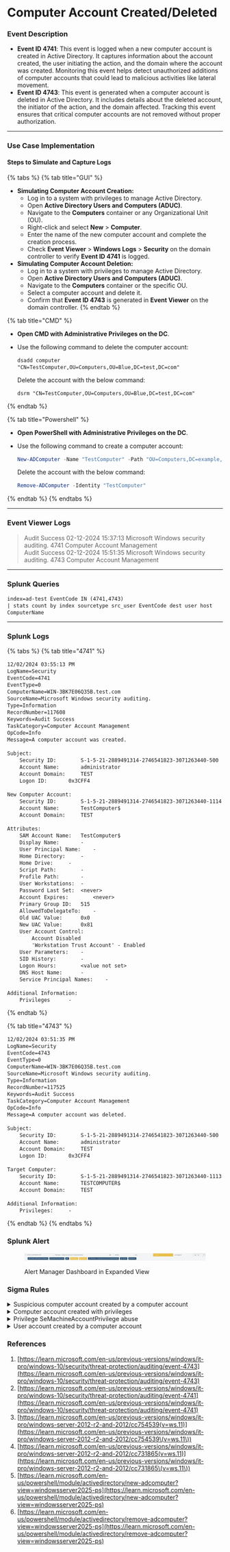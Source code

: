 # Computer Account Created/Deleted

### Event Description

* **Event ID 4741**: This event is logged when a new computer account is created in Active Directory. It captures information about the account created, the user initiating the action, and the domain where the account was created. Monitoring this event helps detect unauthorized additions of computer accounts that could lead to malicious activities like lateral movement.
* **Event ID 4743**: This event is generated when a computer account is deleted in Active Directory. It includes details about the deleted account, the initiator of the action, and the domain affected. Tracking this event ensures that critical computer accounts are not removed without proper authorization.

***

### Use Case Implementation

#### Steps to Simulate and Capture Logs

{% tabs %}
{% tab title="GUI" %}
* **Simulating Computer Account Creation:**
  * Log in to a system with privileges to manage Active Directory.
  * Open **Active Directory Users and Computers (ADUC)**.
  * Navigate to the **Computers** container or any Organizational Unit (OU).
  * Right-click and select **New** > **Computer**.
  * Enter the name of the new computer account and complete the creation process.
  * Check **Event Viewer** > **Windows Logs** > **Security** on the domain controller to verify **Event ID 4741** is logged.
* **Simulating Computer Account Deletion:**
  * Log in to a system with privileges to manage Active Directory.
  * Open **Active Directory Users and Computers (ADUC)**.
  * Navigate to the **Computers** container or the specific OU.
  * Select a computer account and delete it.
  * Confirm that **Event ID 4743** is generated in **Event Viewer** on the domain controller.
{% endtab %}

{% tab title="CMD" %}
* **Open CMD with Administrative Privileges on the DC**.
*   Use the following command to delete the computer account:

    ```batch
    dsadd computer "CN=TestComputer,OU=Computers,OU=Blue,DC=test,DC=com"
    ```

    Delete the account with the below command:

    ```batch
    dsrm "CN=TestComputer,OU=Computers,OU=Blue,DC=test,DC=com"
    ```
{% endtab %}

{% tab title="Powershell" %}
* **Open PowerShell with Administrative Privileges on the DC**.
*   Use the following command to create a computer account:

    ```powershell
    New-ADComputer -Name "TestComputer" -Path "OU=Computers,DC=example,DC=com"
    ```

    Delete the account with the below command:

    ```powershell
    Remove-ADComputer -Identity "TestComputer"
    ```
{% endtab %}
{% endtabs %}

***

### Event Viewer Logs

> Audit Success 02-12-2024 15:37:13 Microsoft Windows security auditing. 4741 Computer Account Management\
> Audit Success 02-12-2024 15:51:35 Microsoft Windows security auditing. 4743 Computer Account Management

***

### Splunk Queries

```splunk-spl
index=ad-test EventCode IN (4741,4743) 
| stats count by index sourcetype src_user EventCode dest user host ComputerName
```

***

### Splunk Logs

{% tabs %}
{% tab title="4741" %}
```
12/02/2024 03:55:13 PM
LogName=Security
EventCode=4741
EventType=0
ComputerName=WIN-3BK7E06Q35B.test.com
SourceName=Microsoft Windows security auditing.
Type=Information
RecordNumber=117608
Keywords=Audit Success
TaskCategory=Computer Account Management
OpCode=Info
Message=A computer account was created.

Subject:
	Security ID:		S-1-5-21-2889491314-2746541823-3071263440-500
	Account Name:		administrator
	Account Domain:		TEST
	Logon ID:		0x3CFF4

New Computer Account:
	Security ID:		S-1-5-21-2889491314-2746541823-3071263440-1114
	Account Name:		TestComputer$
	Account Domain:		TEST

Attributes:
	SAM Account Name:	TestComputer$
	Display Name:		-
	User Principal Name:	-
	Home Directory:		-
	Home Drive:		-
	Script Path:		-
	Profile Path:		-
	User Workstations:	-
	Password Last Set:	<never>
	Account Expires:		<never>
	Primary Group ID:	515
	AllowedToDelegateTo:	-
	Old UAC Value:		0x0
	New UAC Value:		0x81
	User Account Control:	
		Account Disabled
		'Workstation Trust Account' - Enabled
	User Parameters:	-
	SID History:		-
	Logon Hours:		<value not set>
	DNS Host Name:		-
	Service Principal Names:	-

Additional Information:
	Privileges		-
```
{% endtab %}

{% tab title="4743" %}
```
12/02/2024 03:51:35 PM
LogName=Security
EventCode=4743
EventType=0
ComputerName=WIN-3BK7E06Q35B.test.com
SourceName=Microsoft Windows security auditing.
Type=Information
RecordNumber=117525
Keywords=Audit Success
TaskCategory=Computer Account Management
OpCode=Info
Message=A computer account was deleted.

Subject:
	Security ID:		S-1-5-21-2889491314-2746541823-3071263440-500
	Account Name:		administrator
	Account Domain:		TEST
	Logon ID:		0x3CFF4

Target Computer:
	Security ID:		S-1-5-21-2889491314-2746541823-3071263440-1113
	Account Name:		TESTCOMPUTER$
	Account Domain:		TEST

Additional Information:
	Privileges:		-
```
{% endtab %}
{% endtabs %}

### Splunk Alert

<figure><img src="../../.gitbook/assets/image.png" alt=""><figcaption><p>Alert Manager Dashboard in Expanded View</p></figcaption></figure>

### Sigma Rules

<details>

<summary>Suspicious computer account created by a computer account</summary>

```yaml
title: Suspicious computer account created by a computer account
description: Detects scenarios where an attacker abuse MachineAccountQuota privilege and pre-create a computer object for abusing RBCD delegation.
references:
- https://dirkjanm.io/worst-of-both-worlds-ntlm-relaying-and-kerberos-delegation/
tags:
- attack.persistence
- attack.t1136
author: mdecrevoisier
status: experimental
logsource:
  product: windows
  service: security
detection:
  selection:
    EventID: 4741
    SubjectUserName|endswith: '$'
    SubjectUserSid|startswith: 'S-1-5-21-' # SYSTEM account 'S-1-5-18' would trigger a false positive
    TargetUserName|endswith: '$'
  condition: selection
falsepositives:
- Offline domain join host  
- Windows Autopilot Hybrid Azure AD Join
level: high
```

{% code overflow="wrap" %}
```splunk-spl
source=WinEventLog:Security AND (EventID="4741" AND SubjectUserName="*$" AND SubjectUserSid="S-1-5-21-*" AND TargetUserName="*$")
```
{% endcode %}

</details>

<details>

<summary>Computer account created with privileges</summary>

```yaml
title: Computer account created with privileges
description: Detects scenarios where an attacker creates a computer account with privileges for later exploitation.
correlation: correlate with ID 4763 (privileges) using field SubjectLogonId. See rule "Privilege SeMachineAccountPrivilege abuse" for advance correlation.
references:
- https://github.com/mdecrevoisier/EVTX-to-MITRE-Attack/tree/master/TA0003-Persistence/T1136-Create%20account
- https://exploit.ph/cve-2021-42287-cve-2021-42278-weaponisation.html
- https://www.thehacker.recipes/ad/movement/kerberos/samaccountname-spoofing
- https://support.microsoft.com/en-us/topic/kb5008380-authentication-updates-cve-2021-42287-9dafac11-e0d0-4cb8-959a-143bd0201041
- https://github.com/WazeHell/sam-the-admin
- https://github.com/cube0x0/noPac
- https://github.com/ly4k/Pachine
- https://cloudbrothers.info/en/exploit-kerberos-samaccountname-spoofing/
tags:
- attack.persistence
- attack.t1098 # account manipulation
- attack.t1136 # user creation
- attack.privilege_escalation
- attack.t1068 # exploitation for privilege escalation
author: mdecrevoisier
status: experimental
logsource:
  product: windows
  service: security
detection:
  selection:
    EventID: 4741
  filter:
    PrivilegeList: "-" # Interesting privileges would be "SeMachineAccountPrivilege"
  condition: selection and not filter
falsepositives:
- None
level: high
```

```splunk-spl
source=WinEventLog:Security AND EventID="4741" AND  NOT (PrivilegeList="-")
```

</details>

<details>

<summary>Privilege SeMachineAccountPrivilege abuse</summary>

```yaml
title: Privilege SeMachineAccountPrivilege abuse
description: Detects scenarios where an attacker abuse the SeMachineAccountPrivilege which allows per default any authenticated user to join a computer to the domain. Later on, this computer account can be manipulated in order to elevate privileges.
requirements: despite of this event marked as a "sensitive privilege", I was only able to trigger it by having the audit for "non sensitive privileges" activated.
correlation: correlate with ID 4741 (computer created) using field SubjectLogonId. See rule "Computer account created with privileges" for advance correlation.
references:
- https://github.com/mdecrevoisier/EVTX-to-MITRE-Attack/tree/master/TA0004-Privilege%20Escalation/T1068-Exploitation%20for%20Privilege%20Escalation
- https://exploit.ph/cve-2021-42287-cve-2021-42278-weaponisation.html
- https://www.thehacker.recipes/ad/movement/kerberos/samaccountname-spoofing
- https://support.microsoft.com/en-us/topic/kb5008380-authentication-updates-cve-2021-42287-9dafac11-e0d0-4cb8-959a-143bd0201041
- https://github.com/WazeHell/sam-the-admin
- https://github.com/cube0x0/noPac
- https://github.com/ly4k/Pachine
- https://cloudbrothers.info/en/exploit-kerberos-samaccountname-spoofing/
tags:
- attack.privilege_escalation
- attack.t1068
- attack.persistence
- attack.t1098
author: mdecrevoisier
status: experimental
logsource:
  product: windows
  service: security
detection:
  selection:
    EventID: 4673
    PrivilegeList: SeMachineAccountPrivilege
    #ProcessName|endswith: \Windows\System32\lsass.exe
  filter:
    - SubjectUserSid: "S-1-5-18"
    - SubjectUserName: '%admin_acounts%'
  condition: selection and not filter
falsepositives:
- Users (shouldn't) or administrators joining a computer to the domain, server provisionning software
level: medium

```

{% code overflow="wrap" %}
```splunk-spl
source=WinEventLog:Security AND (EventID="4673" AND PrivilegeList="SeMachineAccountPrivilege") AND  NOT ((SubjectUserSid="S-1-5-18" OR SubjectUserName="%admin_acounts%"))
```
{% endcode %}

</details>

<details>

<summary>User account created by a computer account</summary>

```yaml
title: User account created by a computer account
description: Detects scenarios where an attacker would abuse some privileges while realying host credentials to escalate privileges.
references:
- https://docs.microsoft.com/en-us/windows/security/threat-protection/auditing/event-4741
tags:
- attack.persistence
- attack.t1136 # user creation
- attack.defense_evesion
- attack.t1036 # masquerading
author: mdecrevoisier
status: experimental
logsource:
  product: windows
  service: security
detection:
  selection:
    EventID: 4720
    SubjectUserName|endswith: '$' # Computer account
    SubjectUserSid|startswith: 'S-1-5-21-' # SYSTEM account 'S-1-5-18' would trigger a false positive
  filter:
    TargetUserName|endswith: '$' # covered in another rule: User account creation disguised in a computer account
  condition: selection
falsepositives:
- Exchange servers
level: high
```

{% code overflow="wrap" %}
```splunk-spl
source=WinEventLog:Security AND (EventID="4720" AND SubjectUserName="*$" AND SubjectUserSid="S-1-5-21-*")
```
{% endcode %}

</details>

### References

1. [https://learn.microsoft.com/en-us/previous-versions/windows/it-pro/windows-10/security/threat-protection/auditing/event-4743](https://learn.microsoft.com/en-us/previous-versions/windows/it-pro/windows-10/security/threat-protection/auditing/event-4743)
2. [https://learn.microsoft.com/en-us/previous-versions/windows/it-pro/windows-10/security/threat-protection/auditing/event-4741](https://learn.microsoft.com/en-us/previous-versions/windows/it-pro/windows-10/security/threat-protection/auditing/event-4741)
3. [https://learn.microsoft.com/en-us/previous-versions/windows/it-pro/windows-server-2012-r2-and-2012/cc754539(v=ws.11)](https://learn.microsoft.com/en-us/previous-versions/windows/it-pro/windows-server-2012-r2-and-2012/cc754539\(v=ws.11\))
4. [https://learn.microsoft.com/en-us/previous-versions/windows/it-pro/windows-server-2012-r2-and-2012/cc731865(v=ws.11)](https://learn.microsoft.com/en-us/previous-versions/windows/it-pro/windows-server-2012-r2-and-2012/cc731865\(v=ws.11\))
5. [https://learn.microsoft.com/en-us/powershell/module/activedirectory/new-adcomputer?view=windowsserver2025-ps](https://learn.microsoft.com/en-us/powershell/module/activedirectory/new-adcomputer?view=windowsserver2025-ps)
6. [https://learn.microsoft.com/en-us/powershell/module/activedirectory/remove-adcomputer?view=windowsserver2025-ps](https://learn.microsoft.com/en-us/powershell/module/activedirectory/remove-adcomputer?view=windowsserver2025-ps)
